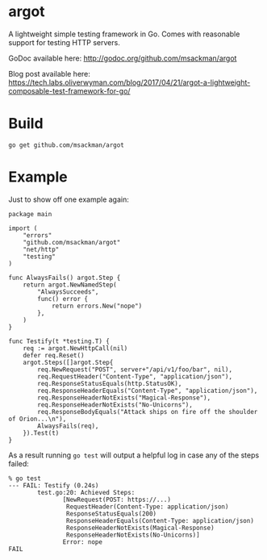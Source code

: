 argot
=====

A lightweight simple testing framework in Go. Comes with reasonable support for testing HTTP servers.

GoDoc available here: http://godoc.org/github.com/msackman/argot

Blog post available here: https://tech.labs.oliverwyman.com/blog/2017/04/21/argot-a-lightweight-composable-test-framework-for-go/

Build
=====

`go get github.com/msackman/argot`

Example
=======

Just to show off one example again:

    package main

    import (
        "errors"
        "github.com/msackman/argot"
        "net/http"
        "testing"
    )

    func AlwaysFails() argot.Step {
        return argot.NewNamedStep(
            "AlwaysSucceeds",
            func() error {
                return errors.New("nope")
            },
        )
    }

    func Testify(t *testing.T) {
        req := argot.NewHttpCall(nil)
        defer req.Reset()
        argot.Steps([]argot.Step{
            req.NewRequest("POST", server+"/api/v1/foo/bar", nil),
            req.RequestHeader("Content-Type", "application/json"),
            req.ResponseStatusEquals(http.StatusOK),
            req.ResponseHeaderEquals("Content-Type", "application/json"),
            req.ResponseHeaderNotExists("Magical-Response"),
            req.ResponseHeaderNotExists("No-Unicorns"),
            req.ResponseBodyEquals("Attack ships on fire off the shoulder of Orion...\n"),
            AlwaysFails(req),
        }).Test(t)
    }

As a result running `go test` will output a helpful log in case any of
the steps failed:

    % go test
    --- FAIL: Testify (0.24s)
            test.go:20: Achieved Steps:
                   [NewRequest(POST: https://...)
                    RequestHeader(Content-Type: application/json)
                    ResponseStatusEquals(200)
                    ResponseHeaderEquals(Content-Type: application/json)
                    ResponseHeaderNotExists(Magical-Response)
                    ResponseHeaderNotExists(No-Unicorns)]
                   Error: nope
    FAIL
